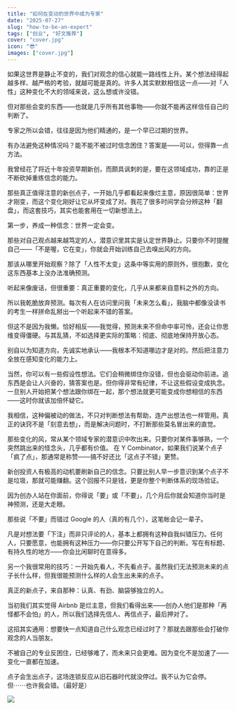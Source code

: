 ```yaml
---
title: "如何在变动的世界中成为专家"
date: "2025-07-27"
slug: "how-to-be-an-expert"
tags: ["创业", "好文推荐"]
cover: "cover.jpg"
icon: "😎"
images: ["cover.jpg"]
---
```

如果这世界是静止不变的，我们对观念的信心就能一路线性上升。某个想法经得起越多样、越严格的考验，就越可能是真的。许多人其实默默相信这一点——对「人性」这种变化不大的领域来说，这么想或许没错。



但对那些会变的东西——也就是几乎所有其他事物——你就不能再这样信任自己的判断了。



专家之所以会错，往往是因为他们精通的，是一个早已过期的世界。



有办法避免这种情况吗？能不能不被过时信念困住？答案是——可以，但得靠一点方法。



我曾经花了将近十年投资早期新创，而颇具讽刺的是，要在这领域成功，靠的正是不断砍掉重练信念的能力。



那些真正值得注意的新创点子，一开始几乎都看起来像烂主意，原因很简单：世界才刚变，而这个变化刚好让它从坏变成了对。我花了很多时间学会分辨这种「翻盘」，而这套技巧，其实也能套用在一切新想法上。



第一步，养成一种信念：世界一定会变。



那些对自己观点越来越笃定的人，潜意识里其实是认定世界静止。只要你不时提醒自己——「不是喔，它在变」，你就会开始训练自己去嗅出风的方向。



那该从哪里开始观察？除了「人性不太变」这条中等实用的原则外，很抱歉，变化这东西基本上没办法准确预测。



听起来像废话，但很重要：真正重要的变化，几乎从来都来自意料之外的方向。



所以我乾脆放弃预测。每次有人在访问里问我「未来怎么看」，我脑中都像没读书的考生一样拼命乱掰出一个听起来不错的答案。



但这不是因为我懒。恰好相反——我觉得，预测未来不但命中率可怜，还会让你思维变得僵硬。与其乱猜，不如选择更实际的策略：彻底、彻底地保持开放心态。



别自以为知道方向，先诚实地承认——我根本不知道哪边才是对的。然后把注意力全放在感知变化的能力上。



当然，你可以有一些假设性想法。它们会稍微绑住你没错，但也会驱动你前进。追东西是会让人兴奋的，猜答案也是。但你得非常有纪律，不让这些假设变成执念。
一旦别人开始把某个想法跟你绑在一起，那个想法就更可能变成你想相信的东西——这时你就该加倍怀疑它。



我相信，这种偏被动的做法，不只对判断想法有帮助，连产出想法也一样管用。真正的诀窍不是「刻意去想」，而是解决问题时，不打断那些莫名冒出来的直觉。



那些变化的风，常从某个领域专家的潜意识中吹出来。只要你对某件事够熟，一个突然跳出来的怪念头，几乎都有价值。
在 Y Combinator，如果我们说某个点子「疯了点」，那通常是称赞——搞不好还比「这点子不错」更赞。



新创投资人有极高的动机要刷新自己的信念。只要比别人早一步意识到某个点子不是垃圾，那就可能赚翻。这个回报不只是钱，更是你整个判断体系的现场验证。



因为创办人站在你面前，你得说「要」或「不要」，几个月后你就会知道你当时是神预测，还是大走眼。



那些说「不要」而错过 Google 的人（真的有几个），这笔帐会记一辈子。



凡是对想法要「下注」而非只评论的人，基本上都拥有这种自我纠错压力。任何人，只要愿意，也能拥有这种压力——你只要公开写下自己的判断。写在有标题、有持久性的地方——你会比闲聊时在意得多。



另一个我很常用的技巧：一开始先看人，不先看点子。虽然我们无法预测未来的点子长什么样，但我很能预测什么样的人会生出未来的点子。



真正的新点子，来自那种：认真、有劲、脑袋够独立的人。



当初我们其实觉得 Airbnb 是烂主意，但我们看得出来——创办人他们是那种「再怪都不会怕」的人，所以我们选择先信人、再信点子，最后押对了。



这招其实通用：想要快一点知道自己什么观念已经过时了？那就去跟那些会打破你观念的人当朋友。



不被自己的专业反困住，已经够难了，而未来只会更难。因为变化不是加速了——变化一直都在加速。



点子会生出点子，这场连锁反应从旧石器时代就没停过。我不认为它会停。
但⋯⋯也许我会错。（最好是）




![](https://prod-files-secure.s3.us-west-2.amazonaws.com/112d0858-5090-4d34-a606-b75eb8d65fd2/46476355-9cf3-4e99-9b7a-3531bc426380/1000202064.png?X-Amz-Algorithm=AWS4-HMAC-SHA256&X-Amz-Content-Sha256=UNSIGNED-PAYLOAD&X-Amz-Credential=ASIAZI2LB466QRS5VIP4%2F20250729%2Fus-west-2%2Fs3%2Faws4_request&X-Amz-Date=20250729T234821Z&X-Amz-Expires=3600&X-Amz-Security-Token=IQoJb3JpZ2luX2VjEIf%2F%2F%2F%2F%2F%2F%2F%2F%2F%2FwEaCXVzLXdlc3QtMiJIMEYCIQCy%2B7%2FSZZUD8YUDEt%2FbV71F5MQByE5x9narX10FW35rUQIhANY5oX1mNSkXU8JGCrKLYf%2BWkB9xiKflVU63uYqPClTYKogECLD%2F%2F%2F%2F%2F%2F%2F%2F%2F%2FwEQABoMNjM3NDIzMTgzODA1IgwNPm52LZ2R4606jR8q3AN%2B%2FDtzYIQXWCUKpNL2%2FunvB86w4n3df6KpsDoBNXt38bI1HslPbSWkQBt3npI5JUQZm9c0o1tsw5F5fp1%2BcCi9aAorT79KWfUiMbUWfpUJmxMRpnAaICAVx6NJU97dyw4JJRgrMWeKrnuMkq9QzlkiHSesQk0qyOKj2UqRLzBTnjM3j5rvMGbljGuJGobjbEcI8%2FOKjwlO03SIP9CqOD1CD%2FkZCtaLPMyw7II8XK1w%2FSLQS2qo6%2BYYefXkeY1VqDrRgIOluc8%2FNX8KvsvypqCL2OU8Q%2BDSu%2BmuBo7eur98mGQqrBGXWHOE%2BguU%2B6TwWUTxs6dIXUEwfyCvNMmX8I2ZFQMyxya7o08Csbj6AO9CsG6n8R0HOG8qX%2FjDkhc1NkW%2F8X1irVG8DuJLDRj%2BPqi09I%2BLg6GoZS7T83nvqtEoy5H2UHLAqloD1QiJpyJRnawesdrD%2BJMSaun4qPx4OhZHv%2BSjaj1JV0r65dp6rPBVxdkU5MaQuQUSWXlsQP9b%2F1XW5mSWVm3K1fbRgdMkEvUxLMMOxdCs%2FmkWM2jhXxYurXUX0K4tvIw90ez3zXL0LlkxWLpcISzz%2BORR8HfrJIqzPBrrZZFyrEZY57Yn12AbWDGIureV7U5fzFyppTC3mKXEBjqkAQ5PBKo%2FQJ9tRfEW4XTrkFEw3E3rZdPczOcfDMGG9ddWwWqd7DapPkvUtg1QFPsz%2Bm5aQwHbVMO9FDajFy3k1vPuiM9uStdMG21C3damzNEZG1PjZIbFe0yJqufXEX33uFZ3wefwI6eFFd7gPlSIr10WYVJvdq2ROKqmA0e6ZjF%2FBJ6H%2B4putOYmzSo3lv57NTpZW76Sxc4wkNkDUsVb0UAOLlfd&X-Amz-Signature=9e8da39c68fcaffab072b5041ac451e43e35b31a17a48046cce9174425f6bb57&X-Amz-SignedHeaders=host&x-amz-checksum-mode=ENABLED&x-id=GetObject)

